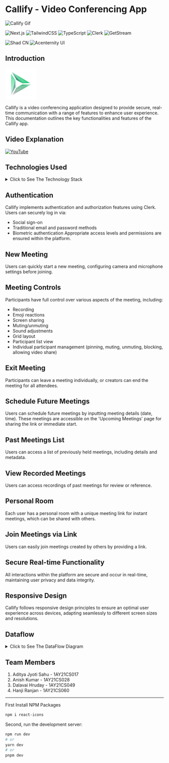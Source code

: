 # Callify - Video Conferencing App

![Callify Gif](https://github.com/Anish202020/Web-Development-Data/blob/main/GIFs/Business.gif)
<p align="center">
  
![Next.js](https://img.shields.io/badge/Next.js-000000?style=for-the-badge&logo=nextdotjs&logoColor=white)
![TailwindCSS](https://img.shields.io/badge/TailwindCSS-38B2AC?style=for-the-badge&logo=tailwind-css&logoColor=white)
![TypeScript](https://img.shields.io/badge/TypeScript-007ACC?style=for-the-badge&logo=typescript&logoColor=white)
![Clerk](https://img.shields.io/badge/Clerk-3D2EFC?style=for-the-badge&logo=clerk&logoColor=white)
![GetStream](https://img.shields.io/badge/GetStream-087EE1?style=for-the-badge&logo=getstream&logoColor=white&logoWidth=20)


![Shad CN](https://img.shields.io/badge/ShadCN-000000?style=for-the-badge&logo=shadcn&logoColor=white)
![Acenternity UI](https://img.shields.io/badge/Acenternity_UI-000000?style=for-the-badge&logo=ui-accent&logoColor=white)


</p>

## Introduction
<img src="https://github.com/Anish202020/Web-Development-Data/blob/main/Logos/Website%20Logos/1.png" width="100" alt="accessibility text">

Callify is a video conferencing application designed to provide secure, real-time communication with a range of features to enhance user experience. This documentation outlines the key functionalities and features of the Callify app.

## Video Explanation
[![YouTube](https://img.shields.io/badge/YouTube-FF0000?style=for-the-badge&logo=youtube&logoColor=white&labelColor=black&label=Explanation)](https://www.youtube.com/watch?v=-muNwJdUUJ4)

## Technologies Used

<details>
  <summary>Click to See The Technology Stack</summary>
  
  1. Next Js
  2. Tailwind Css 
  3. Clerk
  4. Get Stream
  5. Shad Cn
  6. Aceternity UI

<p align="center">
  <img src="https://github.com/Anish202020/Web-Development-Data/blob/main/Logos/Services%20Logos/3.png" height="50" alt="accessibility text">
  <img src="https://github.com/Anish202020/Web-Development-Data/blob/main/Logos/Services%20Logos/7.png" height="50" alt="accessibility text">
  <img src="https://github.com/Anish202020/Web-Development-Data/blob/main/Logos/Services%20Logos/16.png" height="50" alt="accessibility text">
  <img src="https://github.com/Anish202020/Web-Development-Data/blob/main/Logos/Services%20Logos/12.png" height="50" alt="accessibility text">
  <img src="https://github.com/Anish202020/Web-Development-Data/blob/main/Logos/Services%20Logos/14.png" height="50" alt="accessibility text">
  <img src="https://github.com/Anish202020/Web-Development-Data/blob/main/Logos/Services%20Logos/15.png" height="50" alt="accessibility text">

  

  <p align="center">Technology Stack</p>
  
 

 </p>


</details>

## Authentication
Callify implements authentication and authorization features using Clerk. Users can securely log in via:

- Social sign-on
- Traditional email and password methods
- Biometric authentication
Appropriate access levels and permissions are ensured within the platform.

## New Meeting
Users can quickly start a new meeting, configuring camera and microphone settings before joining.

## Meeting Controls
Participants have full control over various aspects of the meeting, including:

- Recording
- Emoji reactions
- Screen sharing
- Muting/unmuting
- Sound adjustments
- Grid layout
- Participant list view
- Individual participant management (pinning, muting, unmuting, blocking, allowing video share)
## Exit Meeting
Participants can leave a meeting individually, or creators can end the meeting for all attendees.

## Schedule Future Meetings
Users can schedule future meetings by inputting meeting details (date, time). These meetings are accessible on the 'Upcoming Meetings' page for sharing the link or immediate start.

## Past Meetings List
Users can access a list of previously held meetings, including details and metadata.

## View Recorded Meetings
Users can access recordings of past meetings for review or reference.

## Personal Room
Each user has a personal room with a unique meeting link for instant meetings, which can be shared with others.

## Join Meetings via Link
Users can easily join meetings created by others by providing a link.

## Secure Real-time Functionality
All interactions within the platform are secure and occur in real-time, maintaining user privacy and data integrity.

## Responsive Design
Callify follows responsive design principles to ensure an optimal user experience across devices, adapting seamlessly to different screen sizes and resolutions.

## Dataflow

<details>
  <summary>Click to See The DataFlow Diagram</summary>
  
  
  <img src="https://github.com/Anish202020/callify-meet/blob/main/public/data/diagram-export-10-2-2024-11_58_31-AM.png" alt="accessibility text">

  The Dataflow Diagram of Complete Interaction of the Callify - Video Conferencing App is Above.
</details>

## Team Members
1. Aditya Jyoti Sahu - 1AY21CS017
2. Anish Kumar - 1AY21CS028
3. Dalavai Hruday - 1AY21CS049
4. Hanji Ranjan - 1AY21CS060

---
First Install NPM Packages
```bash
npm i react-icons 
```


Second, run the development server:

```bash
npm run dev
# or
yarn dev
# or
pnpm dev
```

